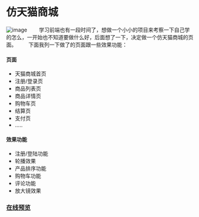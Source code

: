 # 仿天猫商城
![image](/images/tmall.png)
　　学习前端也有一段时间了，想做一个小小的项目来考察一下自己学的怎么，一开始也不知道要做什么好，后面想了一下，决定做一个仿天猫商城的页面。
　　下面我列一下做了的页面跟一些效果功能：
#### 页面
- 天猫商城首页
- 注册/登录页
- 商品列表页
- 商品详情页
- 购物车页
- 结算页
- 支付页
- .....

#### 效果功能
- 注册/登陆功能
- 轮播效果
- 产品排序功能
- 购物车功能
- 评论功能
- 放大镜效果


### [在线预览](https://ycxj.github.io/demo.github.io/demo/tmall/index.html)